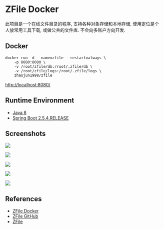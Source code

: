 # ZFile Docker

此项目是一个在线文件目录的程序, 支持各种对象存储和本地存储, 使用定位是个人放常用工具下载, 或做公共的文件库. 不会向多账户方向开发.

## Docker
```
docker run -d --name=zfile --restart=always \
    -p 8080:8080 \
    -v /root/zfile/db:/root/.zfile/db \
    -v /root/zfile/logs:/root/.zfile/logs \
    zhaojun1998/zfile
```
[http://localhost:8080/](http://localhost:8080/)

## Runtime Environment
- [Java 8](http://www.oracle.com/technetwork/java/javase/downloads/jdk8-downloads-2133151.html)
- [Spring Boot 2.5.4.RELEASE](https://spring.io/projects/spring-boot)

## Screenshots
![](https://cdn.jun6.net/2021/03/23/c1f4631ee2de4.png)

![](https://cdn.jun6.net/2021/03/23/713741d43b939.png)

![](https://cdn.jun6.net/2021/03/23/9c724383bb506.png)

![](https://cdn.jun6.net/2021/03/23/b00efdfb4892e.png)

![](https://cdn.jun6.net/2021/03/23/e70e04f8cc5b6.png)

## References
- [ZFile Docker](https://hub.docker.com/r/zhaojun1998/zfile)
- [ZFile GitHub](https://github.com/zhaojun1998/zfile)
- [ZFile](https://docs.zfile.vip/)